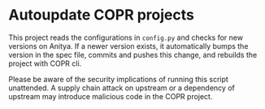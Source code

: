 # Autoupdate COPR projects

This project reads the configurations in `config.py` and checks for new versions on Anitya. If a newer version exists,
it automatically bumps the version in the spec file, commits and pushes this change, and rebuilds the project with
COPR cli.

Please be aware of the security implications of running this script unattended. A supply chain attack on upstream or
a dependency of upstream may introduce malicious code in the COPR project.
